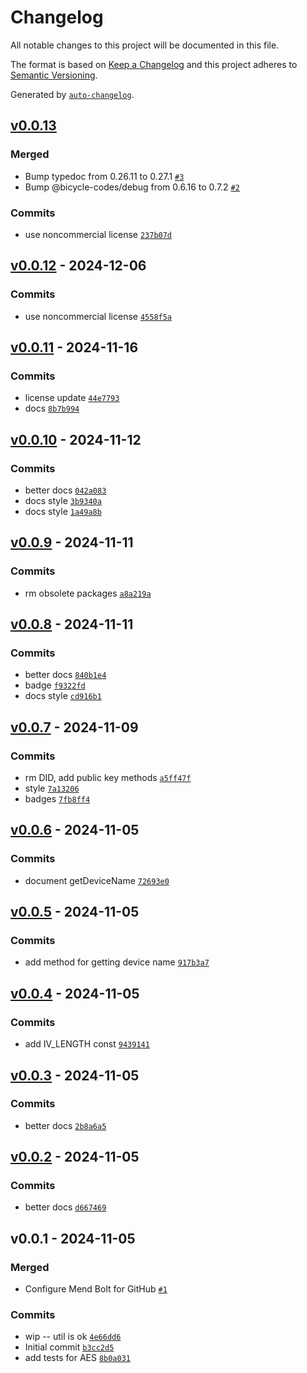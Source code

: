# Changelog

All notable changes to this project will be documented in this file.

The format is based on [Keep a Changelog](https://keepachangelog.com/en/1.0.0/)
and this project adheres to [Semantic Versioning](https://semver.org/spec/v2.0.0.html).

Generated by [`auto-changelog`](https://github.com/CookPete/auto-changelog).

## [v0.0.13](https://github.com/bicycle-codes/keys/compare/v0.0.12...v0.0.13)

### Merged

- Bump typedoc from 0.26.11 to 0.27.1 [`#3`](https://github.com/bicycle-codes/keys/pull/3)
- Bump @bicycle-codes/debug from 0.6.16 to 0.7.2 [`#2`](https://github.com/bicycle-codes/keys/pull/2)

### Commits

- use noncommercial license [`237b07d`](https://github.com/bicycle-codes/keys/commit/237b07d12e0a00839dec038f97a402ad29097c29)

## [v0.0.12](https://github.com/bicycle-codes/keys/compare/v0.0.11...v0.0.12) - 2024-12-06

### Commits

- use noncommercial license [`4558f5a`](https://github.com/bicycle-codes/keys/commit/4558f5ae8d1b2567a08067589d23df97650994e8)

## [v0.0.11](https://github.com/bicycle-codes/keys/compare/v0.0.10...v0.0.11) - 2024-11-16

### Commits

- license update [`44e7793`](https://github.com/bicycle-codes/keys/commit/44e77936f97d9baad329207d7a9de3d769ea4d59)
- docs [`8b7b994`](https://github.com/bicycle-codes/keys/commit/8b7b994e60ab3ac69bf3a7baadff19d0da83b92a)

## [v0.0.10](https://github.com/bicycle-codes/keys/compare/v0.0.9...v0.0.10) - 2024-11-12

### Commits

- better docs [`042a083`](https://github.com/bicycle-codes/keys/commit/042a0831875c7358c4cc7753d5efbce1cdd9e414)
- docs style [`3b9340a`](https://github.com/bicycle-codes/keys/commit/3b9340a4b8bb02fa280e5cb3ee5a5a9b757823ae)
- docs style [`1a49a8b`](https://github.com/bicycle-codes/keys/commit/1a49a8b1566eeba82f628688f22feacd3f8c8a49)

## [v0.0.9](https://github.com/bicycle-codes/keys/compare/v0.0.8...v0.0.9) - 2024-11-11

### Commits

- rm obsolete packages [`a8a219a`](https://github.com/bicycle-codes/keys/commit/a8a219a7c5ca5cc3d27922907e7139406ea307ef)

## [v0.0.8](https://github.com/bicycle-codes/keys/compare/v0.0.7...v0.0.8) - 2024-11-11

### Commits

- better docs [`840b1e4`](https://github.com/bicycle-codes/keys/commit/840b1e435ae5661ab29391737ab7bb26e79b618b)
- badge [`f9322fd`](https://github.com/bicycle-codes/keys/commit/f9322fde54e9780c4bf27ce05828ae4bf8402794)
- docs style [`cd916b1`](https://github.com/bicycle-codes/keys/commit/cd916b15407130d47ce1f3ca55e742d57689c55c)

## [v0.0.7](https://github.com/bicycle-codes/keys/compare/v0.0.6...v0.0.7) - 2024-11-09

### Commits

- rm DID, add public key methods [`a5ff47f`](https://github.com/bicycle-codes/keys/commit/a5ff47fe8147f10ad378ae8c80fe040ef33d5704)
- style [`7a13206`](https://github.com/bicycle-codes/keys/commit/7a132066634a1490419143b79d57a525d6b1915b)
- badges [`7fb8ff4`](https://github.com/bicycle-codes/keys/commit/7fb8ff4a7c3351f77b77e32826a47dcd97fff6cc)

## [v0.0.6](https://github.com/bicycle-codes/keys/compare/v0.0.5...v0.0.6) - 2024-11-05

### Commits

- document getDeviceName [`72693e0`](https://github.com/bicycle-codes/keys/commit/72693e0f6a873e7990862a04df7b6ebf4511c6bc)

## [v0.0.5](https://github.com/bicycle-codes/keys/compare/v0.0.4...v0.0.5) - 2024-11-05

### Commits

- add method for getting device name [`917b3a7`](https://github.com/bicycle-codes/keys/commit/917b3a76020d81a5695a9d319f30a9def4c8006f)

## [v0.0.4](https://github.com/bicycle-codes/keys/compare/v0.0.3...v0.0.4) - 2024-11-05

### Commits

- add IV_LENGTH const [`9439141`](https://github.com/bicycle-codes/keys/commit/9439141579d42962cd8f61589628e5cdd1a76712)

## [v0.0.3](https://github.com/bicycle-codes/keys/compare/v0.0.2...v0.0.3) - 2024-11-05

### Commits

- better docs [`2b8a6a5`](https://github.com/bicycle-codes/keys/commit/2b8a6a549c19cf2b7e4e3cf21b59139a2baef850)

## [v0.0.2](https://github.com/bicycle-codes/keys/compare/v0.0.1...v0.0.2) - 2024-11-05

### Commits

- better docs [`d667469`](https://github.com/bicycle-codes/keys/commit/d667469ae156e11e5f718a0646543b80eef0fac8)

## v0.0.1 - 2024-11-05

### Merged

- Configure Mend Bolt for GitHub [`#1`](https://github.com/bicycle-codes/keys/pull/1)

### Commits

- wip -- util is ok [`4e66dd6`](https://github.com/bicycle-codes/keys/commit/4e66dd6d0cb2db98229bb805318b5079bf27d907)
- Initial commit [`b3cc2d5`](https://github.com/bicycle-codes/keys/commit/b3cc2d5dc3c39259314a2251f9c56f9584c32ec3)
- add tests for AES [`8b0a031`](https://github.com/bicycle-codes/keys/commit/8b0a031362794ea92ca367c945a24541babc751b)
